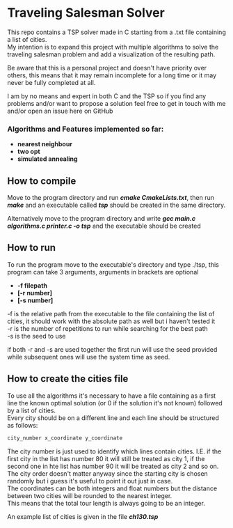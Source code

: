 Traveling Salesman Solver
===================================================
This repo contains a TSP solver made in C starting from a .txt file containing a list of cities.  
My intention is to expand this project with multiple algorithms to solve the traveling salesman problem and add a visualization of the resulting path.  
  
Be aware that this is a personal project and doesn't have priority over others, this means that it may remain incomplete for a long time or it may never be fully completed at all.

I am by no means and expert in both C and the TSP so if you find any problems and/or want to propose a solution feel free to get in touch with me and/or open an issue here on GitHub

### Algorithms and Features implemented so far:

- **nearest neighbour**
- **two opt**
- **simulated annealing**

How to compile
----
Move to the program directory and run ***cmake CmakeLists.txt***, then run ***make*** and an executable called ***tsp*** should be created in the same directory.  

Alternatively move to the program directory and write ***gcc main.c algorithms.c printer.c -o tsp*** and the executable should be created
 
 How to run
----
To run the program move to the executable's directory and type ./tsp, this program can take 3 arguments, arguments in brackets are optional

- **-f filepath**
- **[-r number]**
- **[-s number]** 

-f is the relative path from the executable to the file containing the list of cities, it should work with the absolute path as well but i haven't tested it   
-r is the number of repetitions to run while searching for the best path  
-s is the seed to use  

if both -r and -s are used together the first run will use the seed provided while subsequent ones will use the system time as seed.

How to create the cities file
----
To use all the algorithms it's necessary to have a file containing as a first line the known optimal solution (or 0 if the solution it's not known) followed by a list of cities.  
Every city should be on a different line and each line should be structured as follows:  

```c
city_number x_coordinate y_coordinate
```
The city number is just used to identify which lines contain cities. I.E. if the first city in the list has number 80 it will still be treated as city 1, if the second one in hte list has number 90 it will be treated as city 2 and so on.  
The city order doesn't matter anyway since the starting city is chosen randomly but i guess it's useful to point it out just in case.  
The coordinates can be both integers and float numbers but the distance between two cities will be rounded to the nearest integer.  
This means that the total tour length is always going to be an integer.  
  
An example list of cities is given in the file ***ch130.tsp***

